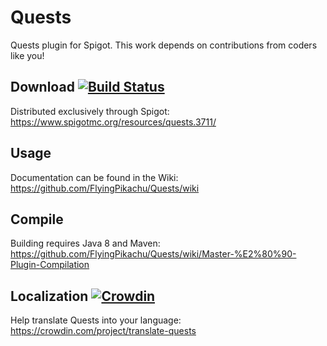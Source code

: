 # Quests

Quests plugin for Spigot. This work depends on contributions from coders like you!

## Download [![Build Status](http://ci.ac3-servers.eu/buildStatus/icon?job=Quests)](http://ci.ac3-servers.eu/job/Quests/)

Distributed exclusively through Spigot: https://www.spigotmc.org/resources/quests.3711/

## Usage

Documentation can be found in the Wiki: https://github.com/FlyingPikachu/Quests/wiki

## Compile

Building requires Java 8 and Maven: 
https://github.com/FlyingPikachu/Quests/wiki/Master-%E2%80%90-Plugin-Compilation

## Localization [![Crowdin](https://d322cqt584bo4o.cloudfront.net/translate-quests/localized.svg)](https://crowdin.com/project/translate-quests)

Help translate Quests into your language: https://crowdin.com/project/translate-quests
